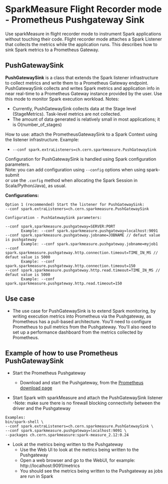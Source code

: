 # SparkMeasure Flight Recorder mode - Prometheus Pushgateway Sink

Use sparkMeasure in flight recorder mode to instrument Spark applications without touching their code.
Flight recorder mode attaches a Spark Listener that collects the metrics while the application runs.
This describes how to sink Spark metrics to a Prometheus Gateway.

## PushGatewaySink 

**PushGatewaySink** is a class that extends the Spark listener infrastructure to collect metrics and 
write them to a Prometheus Gateway endpoint. PushGatewaySink collects and writes Spark metrics
and application info in near real-time to a Prometheus Gateway instance provided by the user.
Use this mode to monitor Spark execution workload.
Notes:
 - Currently, PushGatewaySink collects data at the Stage level (StageMetrics). 
   Task-level metrics are not collected.
 - The amount of data generated is relatively small in most applications; it is O(number_of_stages)
  
How to use: attach the PrometheusGatewaySink to a Spark Context using the listener infrastructure. Example:
  - `--conf spark.extraListeners=ch.cern.sparkmeasure.PushGatewaySink`
  
Configuration for PushGatewaySink is handled using Spark configuration parameters.  
Note: you can add configuration using `--config` options when using spark-submit  
or use the `.config` method when allocating the Spark Session in Scala/Python/Java), as usual.  

**Configurations:**    
```
Option 1 (recommended) Start the listener for PushGatewaySink: 
--conf spark.extraListeners=ch.cern.sparkmeasure.PushGatewaySink

Configuration - PushGatewaySink parameters:

--conf spark.sparkmeasure.pushgateway=SERVER:PORT 
       Example: --conf spark.sparkmeasure.pushgateway=localhost:9091
--conf spark.sparkmeasure.pushgateway.jobname=JOBNAME // defaut value is pushgateway
       Example: --conf spark.sparkmeasure.pushgateway.jobname=myjob1
--conf spark.sparkmeasure.pushgateway.http.connection.timeout=TIME_IN_MS // defaut value is 5000
       Example: --conf spark.sparkmeasure.pushgateway.http.connection.timeout=150
--conf spark.sparkmeasure.pushgateway.http.read.timeout=TIME_IN_MS // defaut value is 5000
       Example: --conf spark.sparkmeasure.pushgateway.http.read.timeout=150
```

## Use case

- The use case for PushGatewaySink is to extend Spark monitoring, by writing execution metrics into Prometheus via the Pushgateway,
  as Prometheus has a pull-based architecture. You'll need to configure Prometheus to pull metrics from the Pushgateway.
  You'll also need to set up a performance dashboard from the metrics collected by Prometheus.


## Example of how to use Prometheus PushGatewaySink

- Start the Prometheus Pushgateway 
  - Download and start the Pushgateway, from the [Prometheus download page](https://prometheus.io/download/)
  
- Start Spark with sparkMeasure and attach the PushGatewaySink listener
   -Note: make sure there is no firewall blocking connectivity between the driver and
     the Pushgateway
```
Examples:  
bin/spark-shell \
--conf spark.extraListeners=ch.cern.sparkmeasure.PushGatewaySink \
--conf spark.sparkmeasure.pushgateway=localhost:9091 \
--packages ch.cern.sparkmeasure:spark-measure_2.12:0.24
```

- Look at the metrics being written to the Pushgateway
  - Use the Web UI to look at the metrics being written to the Pushgateway
  - Open a web browser and go to the WebUI, for example: http://localhost:9091/metrics
  - You should see the metrics being written to the Pushgateway as jobs are run in Spark
```
